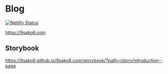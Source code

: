 # Blog

[![Netlify Status](https://api.netlify.com/api/v1/badges/1a3c7a02-ce96-434c-9a52-8a0eefaa3762/deploy-status)](https://app.netlify.com/sites/9sako6-blog/deploys)

https://9sako6.com

## Storybook

https://9sako6.github.io/9sako6.com/storybook/?path=/story/introduction--page
